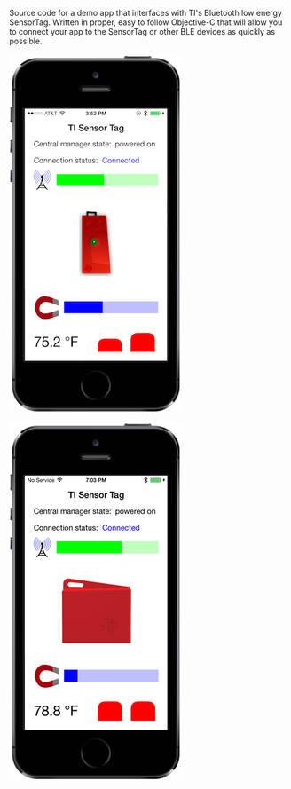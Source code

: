 Source code for a demo app that interfaces with TI's Bluetooth low energy SensorTag. Written in proper, easy to follow Objective-C that will allow you to connect your app to the SensorTag or other BLE devices as quickly as possible.
<br />
<br />
![TI Sensor Tag](Screenshot.png?raw=true)
<br />
<br />
![TI Sensor Tag 2015](Screenshot2.png?raw=true)
